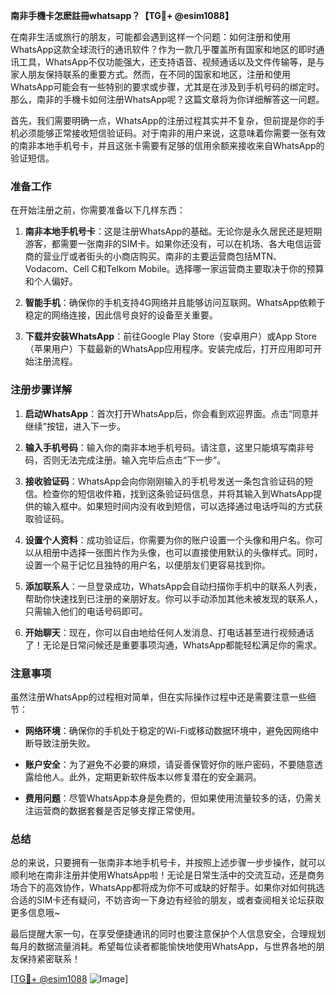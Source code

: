 **南非手機卡怎麽註冊whatsapp？【TG💪+ @esim1088】**

在南非生活或旅行的朋友，可能都会遇到这样一个问题：如何注册和使用WhatsApp这款全球流行的通讯软件？作为一款几乎覆盖所有国家和地区的即时通讯工具，WhatsApp不仅功能强大，还支持语音、视频通话以及文件传输等，是与家人朋友保持联系的重要方式。然而，在不同的国家和地区，注册和使用WhatsApp可能会有一些特别的要求或步骤，尤其是在涉及到手机号码的绑定时。那么，南非的手機卡如何注册WhatsApp呢？这篇文章将为你详细解答这一问题。

首先，我们需要明确一点，WhatsApp的注册过程其实并不复杂，但前提是你的手机必须能够正常接收短信验证码。对于南非的用户来说，这意味着你需要一张有效的南非本地手机号卡，并且这张卡需要有足够的信用余额来接收来自WhatsApp的验证短信。

### 准备工作

在开始注册之前，你需要准备以下几样东西：

1. **南非本地手机号卡**：这是注册WhatsApp的基础。无论你是永久居民还是短期游客，都需要一张南非的SIM卡。如果你还没有，可以在机场、各大电信运营商的营业厅或者街头的小商店购买。南非的主要运营商包括MTN、Vodacom、Cell C和Telkom Mobile。选择哪一家运营商主要取决于你的预算和个人偏好。

2. **智能手机**：确保你的手机支持4G网络并且能够访问互联网。WhatsApp依赖于稳定的网络连接，因此信号良好的设备至关重要。

3. **下载并安装WhatsApp**：前往Google Play Store（安卓用户）或App Store（苹果用户）下载最新的WhatsApp应用程序。安装完成后，打开应用即可开始注册流程。

### 注册步骤详解

1. **启动WhatsApp**：首次打开WhatsApp后，你会看到欢迎界面。点击“同意并继续”按钮，进入下一步。

2. **输入手机号码**：输入你的南非本地手机号码。请注意，这里只能填写南非号码，否则无法完成注册。输入完毕后点击“下一步”。

3. **接收验证码**：WhatsApp会向你刚刚输入的手机号发送一条包含验证码的短信。检查你的短信收件箱，找到这条验证码信息，并将其输入到WhatsApp提供的输入框中。如果短时间内没有收到短信，可以选择通过电话呼叫的方式获取验证码。

4. **设置个人资料**：成功验证后，你需要为你的账户设置一个头像和用户名。你可以从相册中选择一张图片作为头像，也可以直接使用默认的头像样式。同时，设置一个易于记忆且独特的用户名，以便朋友们更容易找到你。

5. **添加联系人**：一旦登录成功，WhatsApp会自动扫描你手机中的联系人列表，帮助你快速找到已注册的亲朋好友。你可以手动添加其他未被发现的联系人，只需输入他们的电话号码即可。

6. **开始聊天**：现在，你可以自由地给任何人发消息、打电话甚至进行视频通话了！无论是日常问候还是重要事项沟通，WhatsApp都能轻松满足你的需求。

### 注意事项

虽然注册WhatsApp的过程相对简单，但在实际操作过程中还是需要注意一些细节：

- **网络环境**：确保你的手机处于稳定的Wi-Fi或移动数据环境中，避免因网络中断导致注册失败。
  
- **账户安全**：为了避免不必要的麻烦，请妥善保管好你的账户密码，不要随意透露给他人。此外，定期更新软件版本以修复潜在的安全漏洞。

- **费用问题**：尽管WhatsApp本身是免费的，但如果使用流量较多的话，仍需关注运营商的数据套餐是否足够支撑正常使用。

### 总结

总的来说，只要拥有一张南非本地手机号卡，并按照上述步骤一步步操作，就可以顺利地在南非注册并使用WhatsApp啦！无论是日常生活中的交流互动，还是商务场合下的高效协作，WhatsApp都将成为你不可或缺的好帮手。如果你对如何挑选合适的SIM卡还有疑问，不妨咨询一下身边有经验的朋友，或者查阅相关论坛获取更多信息哦~

最后提醒大家一句，在享受便捷通讯的同时也要注意保护个人信息安全，合理规划每月的数据流量消耗。希望每位读者都能愉快地使用WhatsApp，与世界各地的朋友保持紧密联系！

[[TG💪+ @esim1088](https://t.me/s/esim1088) ![Image](https://i.postimg.cc/4NQfJmqS/Snipaste-2025-05-13-00-14-12.png)]